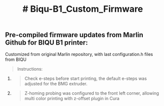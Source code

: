 <h1 style="text-align: center;"><strong># Biqu-B1_Custom_Firmware</strong></h1>
<h2><br />Pre-compiled firmware updates from Marlin Github for BIQU B1 printer:</h2>
<p>Customized from original Marlin repository, with last configuration.h files from BIQU</p>
<blockquote>
<p>Instructions:</p>
</blockquote>
<ol>
<li>
<blockquote>Check e-steps before start printing, the default e-steps was adjusted for the BMG extruder.</blockquote>
</li>
<li>
<blockquote>Z-homing probing was configured to the front left corner, allowing multi color printing with z-offset plugin in Cura</blockquote>
</li>
</ol>
